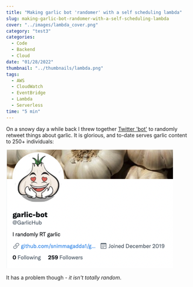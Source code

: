 ```yaml
---
title: "Making garlic bot 'randomer' with a self scheduling lambda"
slug: making-garlic-bot-randomer-with-a-self-scheduling-lambda
cover: "../images/lambda_cover.png"
category: "test3"
categories:
  - Code
  - Backend
  - Cloud
date: "01/28/2022"
thumbnail: "../thumbnails/lambda.png"
tags:
  - AWS
  - CloudWatch
  - EventBridge
  - Lambda
  - Serverless
time: "5 min"
---
```


On a snowy day a while back I threw together [Twitter 'bot'](https://twitter.com/GarlicHub) to randomly retweet things about garlic. It is glorious, and to-date serves garlic content to 250+ individuals:

![Spring batch functional architecture](../images/garlic_bot_twitter.png)

It has a problem though - *it isn't totally random*.
